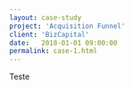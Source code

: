 ```yaml
---
layout: case-study
project: 'Acquisition Funnel'
client: 'BizCapital'
date:   2018-01-01 09:00:00
permalink: case-1.html
---
```


Teste
